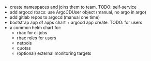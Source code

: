 * create namespaces and joins them to team. TODO: self-service
* add argocd rbacs: use ArgoCDUser object (manual, no argo in argo)
* add gitlab repos to argocd (manual one time)
* bootstrap app of apps chart + argocd app create. TODO: for users
* a common helm chart for:
    - rbac for ci jobs
    - rbac roles for users
    - netpols
    - quotas
    - (optional) external monitoring targets
